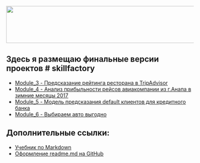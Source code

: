 <img src="https://user-images.githubusercontent.com/78755876/145202247-cf3e2ce0-c2ea-43db-9a93-c34609e39b1f.png" width="550" height="100" align="left"/><br><br><br><br><br><br>

## Здесь я размещаю финальные версии проектов # skillfactory
* [Module_3 - Предсказание рейтинга ресторана в TripAdvisor](https://github.com/Sergey-51/skillfactory_rds/tree/master/Module_3)
* [Module_4 - Анализ прибыльности рейсов авиакомпании из г.Анапа в зимние месяцы 2017](https://github.com/Sergey-51/skillfactory_rds/tree/master/Module_4) 
* [Module_5 - Модель предсказания default клиентов для кредитного банка](https://github.com/Sergey-51/skillfactory_rds/tree/master/Module_5)
* [Module_6 - Выбираем авто выгодно](https://github.com/Sergey-51/skillfactory_rds/tree/master/Module_6)


## Дополнительные ссылки:
* [Учебник по Markdown]()
* [Оформление readme.md на GitHub]()
